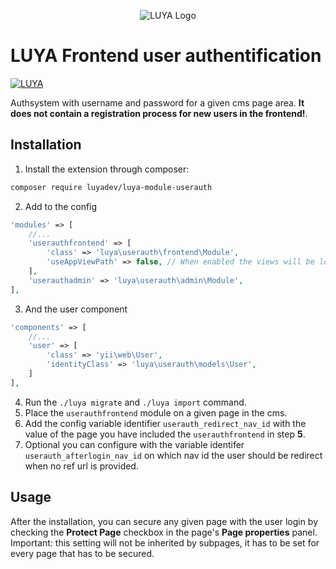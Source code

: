 <p align="center">
  <img src="https://raw.githubusercontent.com/luyadev/luya/master/docs/logo/luya-logo-0.2x.png" alt="LUYA Logo"/>
</p>

# LUYA Frontend user authentification

[![LUYA](https://img.shields.io/badge/Powered%20by-LUYA-brightgreen.svg)](https://luya.io)

Authsystem with username and password for a given cms page area. **It does not contain a registration process for new users in the frontend!**.

## Installation

1. Install the extension through composer:

```sh
composer require luyadev/luya-module-userauth
```

2. Add to the config

```php
'modules' => [
    //...
    'userauthfrontend' => [
        'class' => 'luya\userauth\frontend\Module',
        'useAppViewPath' => false, // When enabled the views will be looked up in the @app/views folder, otherwise the views shipped with the module will be used.
    ],
    'userauthadmin' => 'luya\userauth\admin\Module',
],
```

3. And the user component

```php
'components' => [
    //...
    'user' => [
        'class' => 'yii\web\User',
        'identityClass' => 'luya\userauth\models\User',
    ]
],
```

4. Run the `./luya migrate` and `./luya import` command.
5. Place the `userauthfrontend` module on a given page in the cms.
6. Add the config variable identifier `userauth_redirect_nav_id` with the value of the page you have included the `userauthfrontend` in step **5**.
7. Optional you can configure with the variable identifer `userauth_afterlogin_nav_id` on which nav id the user should be redirect when no ref url is provided.

## Usage

After the installation, you can secure any given page with the user login by checking the **Protect Page** checkbox in the page's **Page properties** panel. Important: this setting will not be inherited by subpages, it has to be set for every page that has to be secured.
